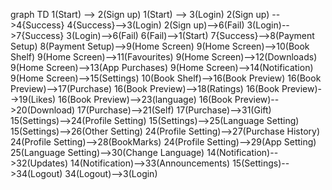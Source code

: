 graph TD
1(Start) --> 2(Sign up)
1(Start) --> 3(Login)
2(Sign up) -->4{Success}
4{Success}-->3(Login)
2(Sign up)-->6(Fail)
3(Login)-->7{Success}
3(Login)-->6(Fail)
6(Fail)-->1(Start)
7{Success}-->8(Payment Setup)
8(Payment Setup)-->9(Home Screen)
9(Home Screen)-->10(Book Shelf)
9(Home Screen)-->11(Favourites)
9(Home Screen)-->12(Downloads)
9(Home Screen)-->13(App Purchases)
9(Home Screen)-->14(Notification)
9(Home Screen)-->15(Settings)
10(Book Shelf)-->16(Book Preview)
16(Book Preview)-->17(Purchase)
16(Book Preview)-->18(Ratings)
16(Book Preview)-->19(Likes)
16(Book Preview)-->23(language)
16(Book Preview)-->20(Download)
17(Purchase)-->21(Self)
17(Purchase)-->31(Gift)
15(Settings)-->24(Profile Setting)
15(Settings)-->25(Language Setting)
15(Settings)-->26(Other Setting)
24(Profile Setting)-->27(Purchase History)
24(Profile Setting)-->28(BookMarks)
24(Profile Setting)-->29(App Setting)
25(Language Setting)-->30(Change Language)
14(Notification)-->32(Updates)
14(Notification)-->33(Announcements)
15(Settings)-->34(Logout)
34(Logout)-->3(Login)



